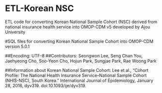# ETL-Korean NSC
ETL code for converting Korean National Sample Cohort (NSC) derived from national insurance health service into OMOP-CDM v5 developed by Ajou University

#SQL files for converting Korean National Sample Cohort into OMOP-CDM version 5.0.1

##Encoding: UTF-8
##Contributors: Seongwon Lee, Seng Chan You, Jaehyeong Cho, Soo-Yeon Cho, Hojun Park, Sungjae Park, Rae Woong Park

##Information about Korean National Sample Cohort: 
Lee et al., “Cohort Profile: The National Health Insurance Service–National Sample Cohort (NHIS-NSC), South Korea.” International Journal of Epidemiology, January 28, 2016, dyv319. doi:10.1093/ije/dyv319.
